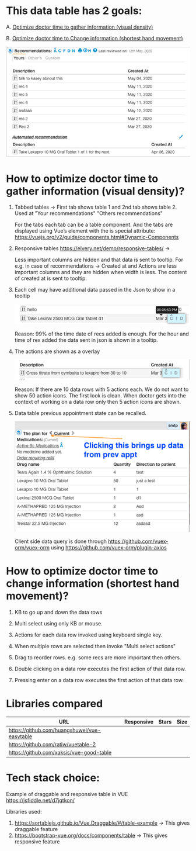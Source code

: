# This data table has 2 goals:

A. [Optimize doctor time to gather information (visual density)](a-optimizing-doctor-time-to-gather-information-visual-density) 

B. [Optimize doctor time to Change information (shortest hand movement)](#b-optimizing-doctor-time-to-change-information-shortest-hand-movement)

![card-table-features](./docs/analyzing-features-of-card-table.png)

# How to optimize doctor time to gather information (visual density)?

1. Tabbed tables -> First tab shows table 1 and 2nd tab shows table 2. Used at "Your recommendations" "Others recommendations"

   For the tabs each tab can be a table component. And the tabs are displayed using Vue’s <component> element with the is special attribute:
   https://vuejs.org/v2/guide/components.html#Dynamic-Components

2. Responsive tables https://elvery.net/demo/responsive-tables/ -> 

    Less important columns are hidden and that data is sent to tooltip. For e.g. in case of recommendations -> Created at and Actions are less important columns and they are hidden when width is less. The content of created at is sent to tooltip.

3. Each cell may have additional data passed in the Json to show in a tooltip

    ![card-table-features](./docs/additional-data-for-a-cell-shown-in-tooltip.png)
        
    Reason: 99% of the time date of recs added is enough. For the hour and time of rex added the data 		sent in json is shown in a tooltip.

4. The actions are shown as a overlay

    ![card-table-features](./docs/action-as-overlay.png)
    
    Reason: If there are 10 data rows with 5 actions each. We do not want to show 50 action icons. The first 		look is clean. When doctor gets into the context of working on a data row only then 5 action icons are 		shown.

5. Data table previous appointment state can be recalled. 

    ![card-table-features](./docs/multiple-temporal-states.png)
    
    Client side data query is done through https://github.com/vuex-orm/vuex-orm using https://github.com/vuex-orm/plugin-axios

# How to optimize doctor time to change information (shortest hand movement)?

1. KB to go up and down the data rows

2. Multi select using only KB or mouse.

3. Actions for each data row invoked using keyboard single key.

4. When multiple rows are selected then invoke "Multi select actions"

5. Drag to reorder rows. e.g. some recs are more important then others.

6. Double clicking on a data row executes the first action of that data row.

7. Pressing enter on a data row executes the first action of that data row.



# Libraries compared 

| URL                                          |  Responsive            |  Stars          | Size
|--                                            |--                      |--               |--
| https://github.com/huangshuwei/vue-easytable |                        |                 |
| https://github.com/ratiw/vuetable-2          |                        |                 |
| https://github.com/xaksis/vue-good-table     |                        |                 |


# Tech stack choice:

Example of draggable and responsive table in VUE https://jsfiddle.net/d7jqtkon/

Libraries used:
1. https://sortablejs.github.io/Vue.Draggable/#/table-example -> This gives draggable feature
2. https://bootstrap-vue.org/docs/components/table -> This gives responsive feature
